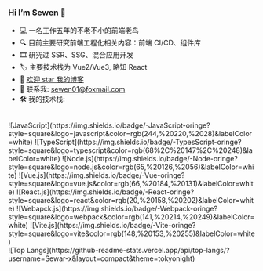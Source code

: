 ### Hi I’m  Sewen 👋
- 💻 一名工作五年的不老不小的前端老鸟
- 🔍 目前主要研究前端工程化相关内容：前端 CI/CD、组件库
- 🎞️ 研究过 SSR、SSG、混合应用开发
- 🏷️ 主要技术栈为 Vue2/Vue3, 略知 React 
- 📝 [欢迎 star 我的博客](https://sewar-x.github.io/myblog/)
- 📧 联系我: sewen01@foxmail.com
- 🛠️ 我的技术栈: 
 </br>
![JavaScript](https://img.shields.io/badge/-JavaScript-oringe?style=square&logo=javascript&color=rgb(244,%20220,%2028)&labelColor=white)
![TypeScript](https://img.shields.io/badge/-TypesScript-oringe?style=square&logo=typescript&color=rgb(68%2C%20147%2C%20248)&labelColor=white)
![Node.js](https://img.shields.io/badge/-Node-oringe?style=square&logo=node.js&color=rgb(65,%20126,%2056)&labelColor=white)
![Vue.js](https://img.shields.io/badge/-Vue-oringe?style=square&logo=vue.js&color=rgb(66,%20184,%20131)&labelColor=white)
![React.js](https://img.shields.io/badge/-React-oringe?style=square&logo=react&color=rgb(20,%20158,%20202)&labelColor=white)
![Webapck.js](https://img.shields.io/badge/-Webpack-oringe?style=square&logo=webpack&color=rgb(141,%20214,%20249)&labelColor=white)
![Vite.js](https://img.shields.io/badge/-Vite-oringe?style=square&logo=vite&color=rgb(148,%20153,%20255)&labelColor=white)
</br>
![Top Langs](https://github-readme-stats.vercel.app/api/top-langs/?username=Sewar-x&layout=compact&theme=tokyonight)
